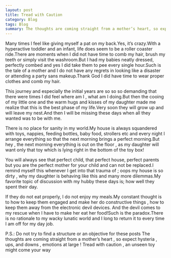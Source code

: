 ```yaml
---
layout: post
title: Tread with Caution
category: Blog
tags: Blog
summary: The thoughts are coming straight from a mother’s heart, so expect hysteria, ups,and downs, emotions at large!
---
```


Many times I feel like giving myself a pat on my back.Yes, it’s crazy.With a hyperactive toddler and an infant, life does seem to be a roller coaster ride.There are moments when I did not have time to comb my hair, brush my teeth or simply visit the washroom.But I had my babies neatly dressed, perfectly combed and yes I did take them to pee every single hour.Such is the tale of a mother and I do not have any regrets in looking like a disaster or attending a party sans makeup.Thank God I did have time to wear proper clothes and comb my hair.

This journey and especially the initial years are so so so demanding that there were times I did feel where am I , what am I doing.But then the cooing of my little one and the warm hugs and kisses of my daughter made me realize that this is the best phase of my life.Very soon they will grow up and will leave my nest.And then I will be missing these days when all they wanted was to be with me.

There is no place for sanity in my world.My house is always squandered with toys, nappies, feeding bottles, baby food, strollers etc and every night I arrange everything so that the next morning brings a perfect morning.But hey , the next morning everything is out on the floor , as my daughter will want only that toy which is lying right in the bottom of the toy box!

You will always see that perfect child, that perfect house, perfect parents but you are the perfect mother for your child and can not be replaced.I remind myself this whenever I get into that trauma of ; oops my house is so dirty , why my daughter is behaving like this and many more dilemmas.My favorite topic of discussion with my hubby these days is; how well they spent their day.

If they do not eat properly, I do not enjoy my meals.My constant thought is to how to keep them engaged and make her do constructive things , how to keep them away from the electronic devil devices. And the devil comes to my rescue when I have to make her eat her food!Such is the paradox.There is no rationale to my wacky lunatic world and I long to return it to every time I am off for my day job.

P.S.:
Do not try to find a structure or an objective for these posts
The thoughts are coming straight from a mother’s heart , so expect hysteria , ups, and downs , emotions at large !
Tread with caution , an unseen toy might come your way


